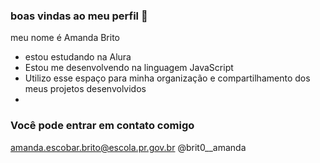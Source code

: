 ###  boas vindas ao meu perfil 💙

meu nome é Amanda Brito

- estou estudando na Alura
- Estou me desenvolvendo na linguagem JavaScript
- Utilizo esse espaço para minha organização e compartilhamento dos meus projetos desenvolvidos
- 
### Você pode entrar em contato comigo

amanda.escobar.brito@escola.pr.gov.br
@brit0__amanda
